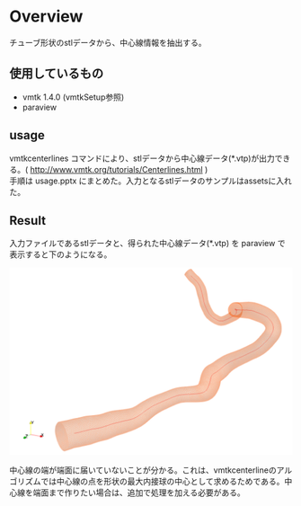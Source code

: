 # Overview
チューブ形状のstlデータから、中心線情報を抽出する。

## 使用しているもの
* vmtk 1.4.0 (vmtkSetup参照)
* paraview

## usage
vmtkcenterlines コマンドにより、stlデータから中心線データ(*.vtp)が出力できる。( http://www.vmtk.org/tutorials/Centerlines.html )
<br>
手順は usage.pptx にまとめた。入力となるstlデータのサンプルはassetsに入れた。

## Result 
入力ファイルであるstlデータと、得られた中心線データ(*.vtp) を paraview で表示すると下のようになる。<br>


<p align="center">
  <img src="../pictures/surface_and_centerline.png" alt="planecut_edge" width="800"/>
</p>

中心線の端が端面に届いていないことが分かる。これは、vmtkcenterlineのアルゴリズムでは中心線の点を形状の最大内接球の中心として求めるためである。中心線を端面まで作りたい場合は、追加で処理を加える必要がある。
